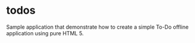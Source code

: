 # todos
Sample application that demonstrate how to create a simple To-Do offline application using pure HTML 5.

